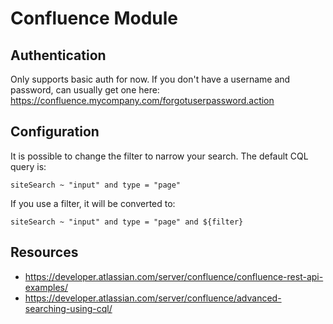 # Confluence Module

## Authentication
Only supports basic auth for now.
If you don't have a username and password, can usually get one here:
https://confluence.mycompany.com/forgotuserpassword.action

## Configuration
It is possible to change the filter to narrow your search.
The default CQL query is:
```
siteSearch ~ "input" and type = "page"
```

If you use a filter, it will be converted to:
```
siteSearch ~ "input" and type = "page" and ${filter}
```

## Resources
- https://developer.atlassian.com/server/confluence/confluence-rest-api-examples/
- https://developer.atlassian.com/server/confluence/advanced-searching-using-cql/
